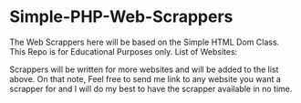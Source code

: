 # Simple-PHP-Web-Scrappers
The Web Scrappers here will be based on the Simple HTML Dom Class. This Repo is for Educational Purposes only. 
List of Websites:



Scrappers will be written for more websites and will be added to the list above. On that note, Feel free to send me link to any website you want a scrapper for and I will do my best to have the scrapper available in no time.

